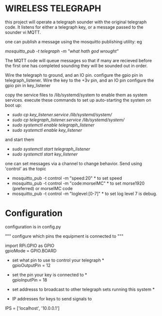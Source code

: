 # WIRELESS TELEGRAPH


this project will operate a telegraph sounder with the original telegraph code.
It listens for either a telegraph key, or a message passed to the sounder vi MQTT.

one can publish a message using the mosquitto publishing utility: eg 

*mosquitto_pub -t telegraph -m "what hath god wrought"* 

The MQTT code will queue messages so that if many are recieved before the first one has completed sounding they will be sounded out in order.


Wire the telegraph to ground, and an IO pin.  configure the gpio pin in telegraph_listener.
Wire the key to the +3v pin, and an IO pin    configure the gpio pin in key_listener

copy the service files to /lib/systemd/system to enable them as system services.
execute these commands to set up auto-starting the system on boot up:

+ *sudo cp key_listener.service /lib/systemd/system/*
+ *sudo cp telegraph_listener.service /lib/systemd/system/*
+ *sudo systemctl enable telegraph_listener*
+ *sudo systemctl enable key_listener*


and start them

+ *sudo systemctl start  telegraph_listener*
+ *sudo systemctl start key_listener*


one can set messages via a channel to change behavior. Send using 'control' as the topic

* mosquitto_pub -t control -m "speed:20" * to set speed
* mosquitto_pub -t control -m "code:morseIMC" * to set morse1920 (preferred) or morseIMC code
* mosquitto_pub -t control -m "loglevel:[0-7]" * to set log level 7 is debug.

   
# Configuration

configuration is in config.py


"""
configure which pins the equipment is connected to
"""

import RPi.GPIO as GPIO<br>
gpioMode = GPIO.BOARD

* set what pin to use to control your telegraph *<br>
gpioOutputPin = 12  <br>

* set the pin your key is connected to * <br>
gpioInputPin = 18  <br>


* set addresss to broadcast to other telegraph sets running this system * 
* IP addresses for keys to send signals to

IPS = ['localhost', '10.0.0.1']
 
